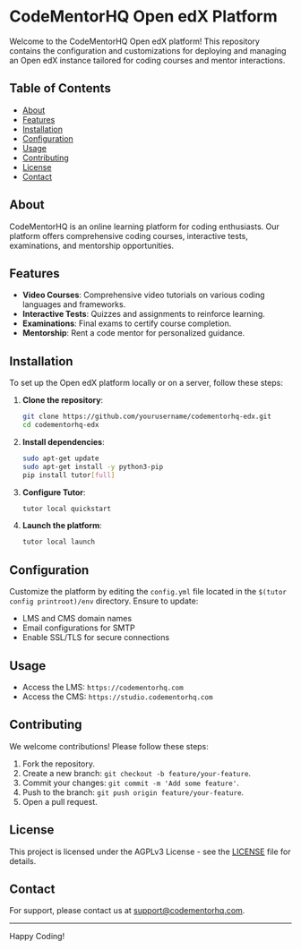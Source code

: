 # CodeMentorHQ Open edX Platform

Welcome to the CodeMentorHQ Open edX platform! This repository contains the configuration and customizations for deploying and managing an Open edX instance tailored for coding courses and mentor interactions.

## Table of Contents
- [About](#about)
- [Features](#features)
- [Installation](#installation)
- [Configuration](#configuration)
- [Usage](#usage)
- [Contributing](#contributing)
- [License](#license)
- [Contact](#contact)

## About
CodeMentorHQ is an online learning platform for coding enthusiasts. Our platform offers comprehensive coding courses, interactive tests, examinations, and mentorship opportunities. 

## Features
- **Video Courses**: Comprehensive video tutorials on various coding languages and frameworks.
- **Interactive Tests**: Quizzes and assignments to reinforce learning.
- **Examinations**: Final exams to certify course completion.
- **Mentorship**: Rent a code mentor for personalized guidance.

## Installation
To set up the Open edX platform locally or on a server, follow these steps:

1. **Clone the repository**:
    ```bash
    git clone https://github.com/yourusername/codementorhq-edx.git
    cd codementorhq-edx
    ```

2. **Install dependencies**:
    ```bash
    sudo apt-get update
    sudo apt-get install -y python3-pip
    pip install tutor[full]
    ```

3. **Configure Tutor**:
    ```bash
    tutor local quickstart
    ```

4. **Launch the platform**:
    ```bash
    tutor local launch
    ```

## Configuration
Customize the platform by editing the `config.yml` file located in the `$(tutor config printroot)/env` directory. Ensure to update:
- LMS and CMS domain names
- Email configurations for SMTP
- Enable SSL/TLS for secure connections

## Usage
- Access the LMS: `https://codementorhq.com`
- Access the CMS: `https://studio.codementorhq.com`

## Contributing
We welcome contributions! Please follow these steps:
1. Fork the repository.
2. Create a new branch: `git checkout -b feature/your-feature`.
3. Commit your changes: `git commit -m 'Add some feature'`.
4. Push to the branch: `git push origin feature/your-feature`.
5. Open a pull request.

## License
This project is licensed under the AGPLv3 License - see the [LICENSE](LICENSE) file for details.

## Contact
For support, please contact us at [support@codementorhq.com](mailto:support@codementorhq.com).

---

Happy Coding!
